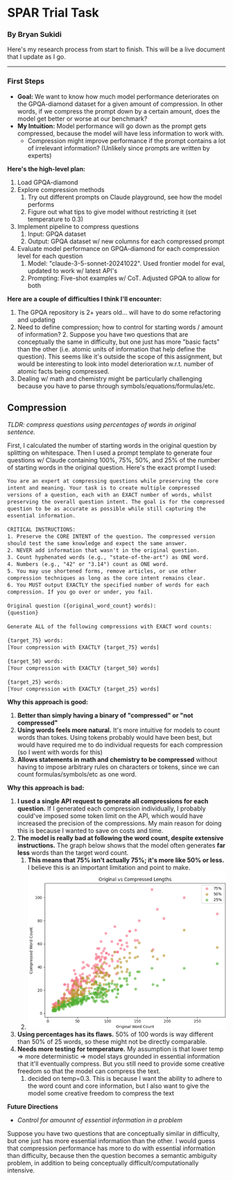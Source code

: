 # SPAR Trial Task

### By Bryan Sukidi

Here's my research process from start to finish. This will be a live document that I update as I go. 

---
### First Steps
* **Goal:** We want to know how much model performance deteriorates on the GPQA-diamond dataset for a given amount of compression. In other words, if we compress the prompt down by a certain amount, does the model get better or worse at our benchmark?
* **My Intuition:** Model performance will go down as the prompt gets compressed, because the model will have less information to work with. 
  * Compression might improve performance if the prompt contains a lot of irrelevant information? (Unlikely since prompts are written by experts)

**Here's the high-level plan:**

1. Load GPQA-diamond
2. Explore compression methods
   1. Try out different prompts on Claude playground, see how the model performs
   2. Figure out what tips to give model without restricting it (set temperature to 0.3)
3. Implement pipeline to compress questions
   1. Input: GPQA dataset  
   2. Output: GPQA dataset w/ new columns for each compressed prompt
4. Evaluate model performance on GPQA-diamond for each compression level for each question
   1. Model: "claude-3-5-sonnet-20241022". Used frontier model for eval, updated to work w/ latest API's
   2. Prompting: Five-shot examples w/ CoT. Adjusted GPQA to allow for both

**Here are a couple of difficulties I think I'll encounter:**

1. The GPQA repository is 2+ years old... will have to do some refactoring and updating
2. Need to define compression; how to control for starting words / amount of information?
   2. Suppose you have two questions that are conceptually the same in difficulty, but one just has more "basic facts" than the other (i.e. atomic units of information that help define the question). This seems like it's outside the scope of this assignment, but would be interesting to look into model deterioration w.r.t. number of atomic facts being compressed.
3. Dealing w/ math and chemistry might be particularly challenging because you have to parse through symbols/equations/formulas/etc.


## Compression

*TLDR: compress questions using percentages of words in original sentence.*

First, I calculated the number of starting words in the original question by splitting on whitespace. Then I used a prompt template to generate four questions w/ Claude containing 100%, 75%, 50%, and 25% of the number of starting words in the original question. Here's the exact prompt I used:

```
You are an expert at compressing questions while preserving the core intent and meaning. Your task is to create multiple compressed versions of a question, each with an EXACT number of words, whilst preserving the overall question intent. The goal is for the compressed question to be as accurate as possible while still capturing the essential information.

CRITICAL INSTRUCTIONS:
1. Preserve the CORE INTENT of the question. The compressed version should test the same knowledge and expect the same answer.
2. NEVER add information that wasn't in the original question.
3. Count hyphenated words (e.g., "state-of-the-art") as ONE word.
4. Numbers (e.g., "42" or "3.14") count as ONE word.
5. You may use shortened forms, remove articles, or use other compression techniques as long as the core intent remains clear.
6. You MUST output EXACTLY the specified number of words for each compression. If you go over or under, you fail.

Original question ({original_word_count} words):
{question}

Generate ALL of the following compressions with EXACT word counts:

{target_75} words:
[Your compression with EXACTLY {target_75} words]

{target_50} words:
[Your compression with EXACTLY {target_50} words]

{target_25} words:
[Your compression with EXACTLY {target_25} words]
```

**Why this approach is good:**
1. **Better than simply having a binary of "compressed" or "not compressed"**
2. **Using words feels more natural.** It's more intuitive for models to count words than tokes. Using tokens probably would have been best, but would have required me to do individual requests for each compression (so I went with words for this)
3. **Allows statements in math and chemistry to be compressed** without having to impose arbitrary rules on characters or tokens, since we can count formulas/symbols/etc as one word. 

**Why this approach is bad:** 
1. **I used a single API request to generate all compressions for each question.** If I generated each compression individually, I probably could've imposed some token limit on the API, which would have increased the precision of the compressions. My main reason for doing this is because I wanted to save on costs and time. 
2. **The model is really bad at following the word count, despite extensive instructions.** The graph below shows that the model often generates **far less** words than the target word count.  
   1. **This means that 75% isn't actually 75%; it's more like 50% or less.** I believe this is an important limitation and point to make. 
   2. ![alt text](image-1.png)
3. **Using percentages has its flaws.** 50% of 100 words is way different than 50% of 25 words, so these might not be directly comparable.
4. **Needs more testing for temperature.** My assumption is that lower temp => more deterministic => model stays grounded in essential information that it'll eventually compress. But you still need to provide some creative freedom so that the model can compress the text. 
   1. decided on temp=0.3. This is because I want the ability to adhere to the word count and core information, but I also want to give the model some creative freedom to compress the text



**Future Directions**
- *Control for amounnt of essential information in a problem*

Suppose you have two questions that are conceptually similar in difficulty, but one just has more essential information than the other. I would guess that compression performance has more to do with essential information than difficulty, because then the question becomes a semantic ambiguity problem, in addition to being conceptually difficult/computationally intensive. 





